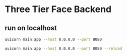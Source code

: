 # Three Tier Face Backend 

## run on localhost

```sh
uvicorn main:app --host 0.0.0.0 --port 8080
```

```sh
uvicorn main:app --host 0.0.0.0 --port 8080 --reload
```
